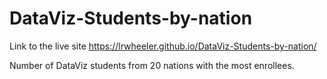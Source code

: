 # DataViz-Students-by-nation

Link to the live site https://lrwheeler.github.io/DataViz-Students-by-nation/

Number of DataViz students from 20 nations with the most enrollees.
